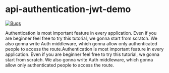 # api-authentication-jwt-demo
[![Bugs](https://sonarcloud.io/api/project_badges/measure?project=vkhangstack_api-authentication-jwt-demo&metric=bugs)](https://sonarcloud.io/dashboard?id=vkhangstack_api-authentication-jwt-demo)


Authentication is most important feature in every application. Even if you are beginner feel free to try this tutorial, we gonna start from scratch. We also gonna write Auth middleware, which gonna allow only authenticated people to access the route.Authentication is most important feature in every application. Even if you are beginner feel free to try this tutorial, we gonna start from scratch. We also gonna write Auth middleware, which gonna allow only authenticated people to access the route.
